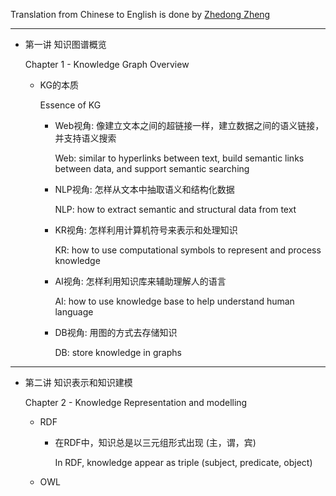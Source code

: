 Translation from Chinese to English is done by [Zhedong Zheng](https://github.com/zhedongzheng)

---

* 第一讲 知识图谱概览

  Chapter 1 - Knowledge Graph Overview

    * KG的本质
    
      Essence of KG

        * Web视角: 像建立文本之间的超链接一样，建立数据之间的语义链接，并支持语义搜索

          Web: similar to hyperlinks between text, build semantic links between data, and support semantic searching

        * NLP视角: 怎样从文本中抽取语义和结构化数据

          NLP: how to extract semantic and structural data from text

        * KR视角: 怎样利用计算机符号来表示和处理知识

          KR: how to use computational symbols to represent and process knowledge

        * AI视角: 怎样利用知识库来辅助理解人的语言

          AI: how to use knowledge base to help understand human language

        * DB视角: 用图的方式去存储知识

          DB: store knowledge in graphs

---

* 第二讲 知识表示和知识建模

  Chapter 2 - Knowledge Representation and modelling
  
    * RDF
  
        * 在RDF中，知识总是以三元组形式出现 (主，谓，宾)

          In RDF, knowledge appear as triple (subject, predicate, object)
 
    * OWL

